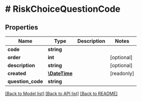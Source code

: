 # # RiskChoiceQuestionCode

## Properties

Name | Type | Description | Notes
------------ | ------------- | ------------- | -------------
**code** | **string** |  |
**order** | **int** |  | [optional]
**description** | **string** |  | [optional]
**created** | [**\DateTime**](\DateTime.md) |  | [readonly]
**question_code** | **string** |  |

[[Back to Model list]](../../README.md#models) [[Back to API list]](../../README.md#endpoints) [[Back to README]](../../README.md)
